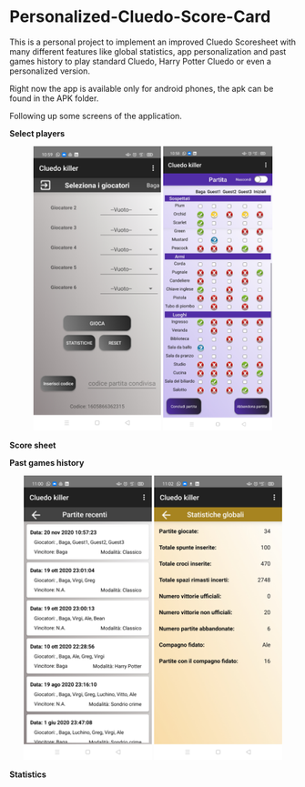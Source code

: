 # Personalized-Cluedo-Score-Card

This is a personal project to implement an improved Cluedo Scoresheet with many different features like global statistics, app personalization and past games history to play standard Cluedo, Harry Potter Cluedo or even a personalized version.

Right now the app is available only for android phones, the apk can be found in the APK folder.

Following up some screens of the application.

**Select players**
<p align="center">
  <img src="res/select-players.jpg" height="500" title="Select players">
  <img src="res/cluedo-game.jpg" height="500" alt="accessibility text">
</p>


**Score sheet**



**Past games history**

<p align="center">
  <img src="res/past-games.jpg" height="500" title="Select players">
  <img src="res/statistics.jpg" height="500" alt="accessibility text">
</p>


**Statistics**


